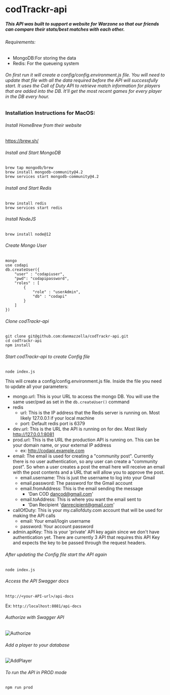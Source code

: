 # codTrackr-api

##### This API was built to support a website for Warzone so that our friends can compare their stats/best matches with each other.

###### Requirements:
  - MongoDB:For storing the data
  - Redis: For the queueing system

###### On first run it will create a config/config.environment.js file. You will need to update that file with all the data required before the API will successfully start. It uses the Call of Duty API to retrieve match information for players that are added into the DB. It'll get the most recent games for every player in the DB every hour.

### Installation Instructions for MacOS:
###### Install HomeBrew from their website
https://brew.sh/

###### Install and Start MongoDB
```
brew tap mongodb/brew
brew install mongodb-community@4.2
brew services start mongodb-community@4.2
```

###### Install and Start Redis
```
brew install redis
brew services start redis
```

###### Install NodeJS
```
brew install node@12
```

###### Create Mongo User
```
mongo
use codapi
db.createUser({
    "user" : "codapiuser",
    "pwd": "codapipassword",
    "roles" : [
        {
            "role" : "userAdmin",
            "db" : "codapi"
        }
    ]
})
```

###### Clone codTrackr-api
```
git clone git@github.com:danmazzella/codTrackr-api.git
cd codTrackr-api
npm install
```

###### Start codTrackr-api to create Config file
```
node index.js
```

This will create a config/config.environment.js file. Inside the file you need to update all your parameters:
  - mongo.url: This is your URL to access the mongo DB. You will use the same user/pwd as set in the `db.createUser()` command
  - redis
    - url: This is the IP address that the Redis server is running on. Most likely 127.0.0.1 if your local machine
    - port: Default redis port is 6379
  - dev.url: This is the URL the API is running on for dev. Most likely http://127.0.0.1:8081
  - prod.url: This is the URL the production API is running on. This can be your domain name, or your external IP address
    - ex: http://codapi.example.com
  - email: The email is used for creating a "community post". Currently there is no user authentication, so any user can create a "community post". So when a user creates a post the email here will receive an email with the post contents and a URL that will allow you to approve the post.
    - email.username: This is just the username to log into your Gmail
    - email.password: The password for the Gmail account
    - email.fromAddress: This is the email sending the message
      - 'Dan COD <dancod@gmail.com>'
    - email.toAddress: This is where you want the email sent to
      - 'Dan Recipient '<danrecipient@gmail.com>'
  - callOfDuty: This is your my.callofduty.com account that will be used for making the API calls
    - email: Your email/login username
    - password: Your account password
  - admin.apiKey: This is your 'private' API key again since we don't have authentication yet. There are currently 3 API that requires this API Key and expects the key to be passed through the request headers.

###### After updating the Config file start the API again
```
node index.js
```

###### Access the API Swagger docs
```
http://<your-API-url>/api-docs
```
Ex: `http://localhost:8081/api-docs`

###### Authorize with Swagger API
![Authorize](https://i.ibb.co/K2mrsdw/authorize.png)

###### Add a player to your database
![AddPlayer](https://i.ibb.co/Z2TJGGT/addplayer.png)

###### To run the API in PROD mode
```
npm run prod
```